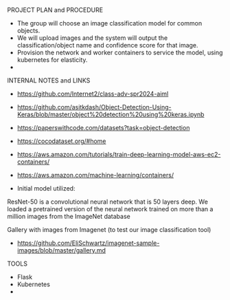 PROJECT PLAN and PROCEDURE

- The group will choose an image classification model for common objects.
- We will upload images and the system will output the classification/object name and confidence score for that image.
- Provision the network and worker containers to service the model, using kubernetes for elasticity.
- 



INTERNAL NOTES and LINKS
- https://github.com/Internet2/class-adv-spr2024-aiml
- https://github.com/asitkdash/Object-Detection-Using-Keras/blob/master/object%20detection%20using%20keras.ipynb
- https://paperswithcode.com/datasets?task=object-detection
- https://cocodataset.org/#home
- https://aws.amazon.com/tutorials/train-deep-learning-model-aws-ec2-containers/
- https://aws.amazon.com/machine-learning/containers/

- Initial model utilized:

ResNet-50 is a convolutional neural network that is 50 layers deep. We loaded a pretrained version of the neural network trained on more than a million images from the ImageNet database

Gallery with images from Imagenet (to test our image classification tool) 
- https://github.com/EliSchwartz/imagenet-sample-images/blob/master/gallery.md

TOOLS
- Flask
- Kubernetes
- 
